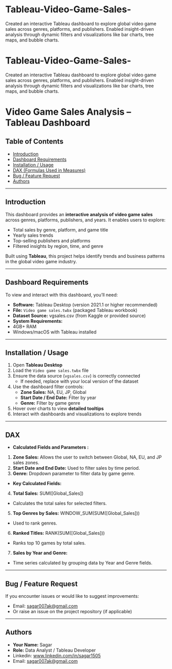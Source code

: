 # Tableau-Video-Game-Sales-
Created an interactive Tableau dashboard to explore global video game sales across genres, platforms, and publishers. Enabled insight-driven analysis through dynamic filters and visualizations like bar charts, tree maps, and bubble charts.

# Tableau-Video-Game-Sales-

Created an interactive Tableau dashboard to explore global video game sales across genres, platforms, and publishers. Enabled insight-driven analysis through dynamic filters and visualizations like bar charts, tree maps, and bubble charts.


# Video Game Sales Analysis – Tableau Dashboard

## Table of Contents
- [Introduction](#introduction)
- [Dashboard Requirements](#dashboard-requirements)
- [Installation / Usage](#installation--usage)
- [DAX (Formulas Used in Measures)](#dax-formulas-used-in-measures)
- [Bug / Feature Request](#bug--feature-request)
- [Authors](#authors)

---

## Introduction

This dashboard provides an **interactive analysis of video game sales** across genres, platforms, publishers, and years. It enables users to explore:

- Total sales by genre, platform, and game title  
- Yearly sales trends 
- Top-selling publishers and platforms  
- Filtered insights by region, time, and genre
  
Built using **Tableau**, this project helps identify trends and business patterns in the global video game industry.

---

## Dashboard Requirements

To view and interact with this dashboard, you’ll need:

- **Software:** Tableau Desktop (version 2021.1 or higher recommended)  
- **File:** `Video game sales.twbx` (packaged Tableau workbook)  
- **Dataset Source:** vgsales.csv (from Kaggle or provided source)
- **System Requirements:**
- 4GB+ RAM
- Windows/macOS with Tableau installed  
  
---

## Installation / Usage

1. Open **Tableau Desktop**  
2. Load the `Video game sales.twbx` file  
3. Ensure the data source (`vgsales.csv`) is correctly connected  
   - If needed, replace with your local version of the dataset  
4. Use the dashboard filter controls:
   - **Zone Sales:** NA, EU, JP, Global  
   - **Start Date / End Date:** Filter by year  
   - **Genre:** Filter by game genre  
5. Hover over charts to view **detailed tooltips**  
6. Interact with dashboards and visualizations to explore trends

---

## DAX

- **Calculated Fields and Parameters :**

1. **Zone Sales:** Allows the user to switch between Global, NA, EU, and JP sales zones.
2. **Start Date and End Date:** Used to filter sales by time period.
3. **Genre:** Dropdown parameter to filter data by game genre.
- **Key Calculated Fields:**
4. **Total Sales:** SUM([Global_Sales])
- Calculates the total sales for selected filters.

5. **Top Genres by Sales:** WINDOW_SUM(SUM([Global_Sales]))
- Used to rank genres.
6. **Ranked Titles:** RANK(SUM([Global_Sales]))
- Ranks top 10 games by total sales.
7. **Sales by Year and Genre:**
- Time series calculated by grouping data by Year and Genre fields.

---

## Bug / Feature Request

If you encounter issues or would like to suggest improvements:
- Email: sagar007ak@gmail.com
- Or raise an issue on the project repository (if applicable)

---

## Authors

- **Your Name:** Sagar
- **Role:** Data Analyst / Tableau Developer
- Linkedin: www.linkedin.com/in/sagar1505
- Email: sagar007ak@gmail.com
